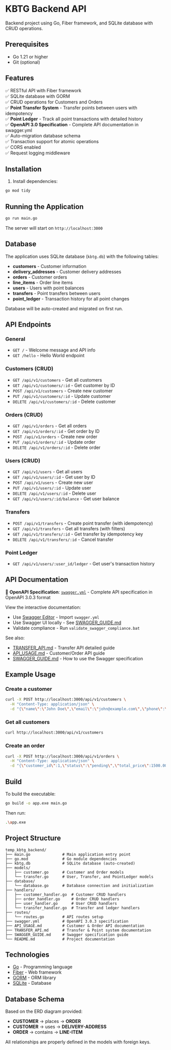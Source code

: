 # KBTG Backend API

Backend project using Go, Fiber framework, and SQLite database with CRUD operations.

## Prerequisites

- Go 1.21 or higher
- Git (optional)

## Features

✅ RESTful API with Fiber framework  
✅ SQLite database with GORM  
✅ CRUD operations for Customers and Orders  
✅ **Point Transfer System** - Transfer points between users with idempotency  
✅ **Point Ledger** - Track all point transactions with detailed history  
✅ **OpenAPI 3.0 Specification** - Complete API documentation in swagger.yml  
✅ Auto-migration database schema  
✅ Transaction support for atomic operations  
✅ CORS enabled  
✅ Request logging middleware  

## Installation

1. Install dependencies:
```bash
go mod tidy
```

## Running the Application

```bash
go run main.go
```

The server will start on `http://localhost:3000`

## Database

The application uses SQLite database (`kbtg.db`) with the following tables:
- **customers** - Customer information
- **delivery_addresses** - Customer delivery addresses
- **orders** - Customer orders
- **line_items** - Order line items
- **users** - Users with point balances
- **transfers** - Point transfers between users
- **point_ledger** - Transaction history for all point changes

Database will be auto-created and migrated on first run.

## API Endpoints

### General
- `GET /` - Welcome message and API info
- `GET /hello` - Hello World endpoint

### Customers (CRUD)
- `GET /api/v1/customers` - Get all customers
- `GET /api/v1/customers/:id` - Get customer by ID
- `POST /api/v1/customers` - Create new customer
- `PUT /api/v1/customers/:id` - Update customer
- `DELETE /api/v1/customers/:id` - Delete customer

### Orders (CRUD)
- `GET /api/v1/orders` - Get all orders
- `GET /api/v1/orders/:id` - Get order by ID
- `POST /api/v1/orders` - Create new order
- `PUT /api/v1/orders/:id` - Update order
- `DELETE /api/v1/orders/:id` - Delete order

### Users (CRUD)
- `GET /api/v1/users` - Get all users
- `GET /api/v1/users/:id` - Get user by ID
- `POST /api/v1/users` - Create new user
- `PUT /api/v1/users/:id` - Update user
- `DELETE /api/v1/users/:id` - Delete user
- `GET /api/v1/users/:id/balance` - Get user balance

### Transfers
- `POST /api/v1/transfers` - Create point transfer (with idempotency)
- `GET /api/v1/transfers` - Get all transfers (with filters)
- `GET /api/v1/transfers/:id` - Get transfer by idempotency key
- `DELETE /api/v1/transfers/:id` - Cancel transfer

### Point Ledger
- `GET /api/v1/users/:user_id/ledger` - Get user's transaction history

## API Documentation

📘 **OpenAPI Specification**: [`swagger.yml`](swagger.yml) - Complete API specification in OpenAPI 3.0.3 format

View the interactive documentation:
- Use [Swagger Editor](https://editor.swagger.io/) - Import `swagger.yml`
- Use Swagger UI locally - See [SWAGGER_GUIDE.md](SWAGGER_GUIDE.md)
- Validate compliance - Run `validate_swagger_compliance.bat`

See also:
- [TRANSFER_API.md](TRANSFER_API.md) - Transfer API detailed guide
- [API_USAGE.md](API_USAGE.md) - Customer/Order API guide
- [SWAGGER_GUIDE.md](SWAGGER_GUIDE.md) - How to use the Swagger specification

## Example Usage

### Create a customer
```bash
curl -X POST http://localhost:3000/api/v1/customers \
  -H "Content-Type: application/json" \
  -d "{\"name\":\"John Doe\",\"email\":\"john@example.com\",\"phone\":\"0812345678\"}"
```

### Get all customers
```bash
curl http://localhost:3000/api/v1/customers
```

### Create an order
```bash
curl -X POST http://localhost:3000/api/v1/orders \
  -H "Content-Type: application/json" \
  -d "{\"customer_id\":1,\"status\":\"pending\",\"total_price\":1500.00}"
```

## Build

To build the executable:

```bash
go build -o app.exe main.go
```

Then run:

```bash
.\app.exe
```

## Project Structure

```
temp_kbtg_backend/
├── main.go              # Main application entry point
├── go.mod               # Go module dependencies
├── kbtg.db              # SQLite database (auto-created)
├── models/
│   ├── customer.go      # Customer and Order models
│   └── transfer.go      # User, Transfer, and PointLedger models
├── database/
│   └── database.go      # Database connection and initialization
├── handlers/
│   ├── customer_handler.go  # Customer CRUD handlers
│   ├── order_handler.go     # Order CRUD handlers
│   ├── user_handler.go      # User CRUD handlers
│   └── transfer_handler.go  # Transfer and ledger handlers
├── routes/
│   └── routes.go        # API routes setup
├── swagger.yml          # OpenAPI 3.0.3 specification
├── API_USAGE.md         # Customer & Order API documentation
├── TRANSFER_API.md      # Transfer & Point system documentation
├── SWAGGER_GUIDE.md     # Swagger specification guide
└── README.md            # Project documentation
```

## Technologies

- [Go](https://golang.org/) - Programming language
- [Fiber](https://docs.gofiber.io/) - Web framework
- [GORM](https://gorm.io/) - ORM library
- [SQLite](https://www.sqlite.org/) - Database

## Database Schema

Based on the ERD diagram provided:

- **CUSTOMER** → places → **ORDER**
- **CUSTOMER** → uses → **DELIVERY-ADDRESS**
- **ORDER** → contains → **LINE-ITEM**

All relationships are properly defined in the models with foreign keys.
